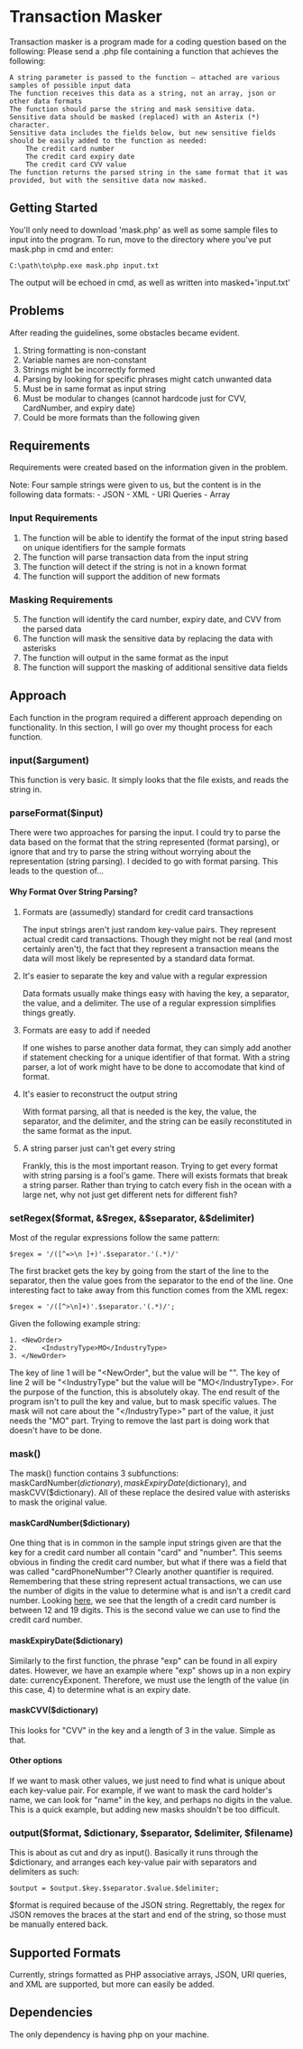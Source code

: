 # Transaction Masker
Transaction masker is a program made for a coding question based on the following: 
Please send a .php file containing a function that achieves the following:
```
A string parameter is passed to the function – attached are various samples of possible input data
The function receives this data as a string, not an array, json or other data formats
The function should parse the string and mask sensitive data.
Sensitive data should be masked (replaced) with an Asterix (*) character.
Sensitive data includes the fields below, but new sensitive fields should be easily added to the function as needed:
	The credit card number
	The credit card expiry date
	The credit card CVV value
The function returns the parsed string in the same format that it was provided, but with the sensitive data now masked.
```
## Getting Started
You'll only need to download 'mask.php' as well as some sample files to input into the program. To run, move to the directory where you've put mask.php in cmd and enter:
```
C:\path\to\php.exe mask.php input.txt
```
The output will be echoed in cmd, as well as written into masked+'input.txt'

## Problems
After reading the guidelines, some obstacles became evident. 
1. String formatting is non-constant
2. Variable names are non-constant
3. Strings might be incorrectly formed
4. Parsing by looking for specific phrases might catch unwanted data
5. Must be in same format as input string
6. Must be modular to changes (cannot hardcode just for CVV, CardNumber, and expiry date)
7. Could be more formats than the following given

## Requirements
Requirements were created based on the information given in the problem. 

Note: Four sample strings were given to us, but the content is in the following data formats:
	- JSON
	- XML
	- URI Queries
	- Array
### Input Requirements
1. The function will be able to identify the format of the input string based on unique identifiers for the sample formats
2. The function will parse transaction data from the input string
3. The function will detect if the string is not in a known format
4. The function will support the addition of new formats
### Masking Requirements
5. The function will identify the card number, expiry date, and CVV from the parsed data
6. The function will mask the sensitive data by replacing the data with asterisks
7. The function will output in the same format as the input
8. The function will support the masking of additional sensitive data fields

## Approach
Each function in the program required a different approach depending on functionality. In this section, I will go over my thought process for each function. 
### input($argument)
This function is very basic. It simply looks that the file exists, and reads the string in. 
### parseFormat($input)
There were two approaches for parsing the input. I could try to parse the data based on the format that the string represented (format parsing), or ignore that and try to parse the string without worrying about the representation (string parsing). I decided to go with format parsing. This leads to the question of...
#### Why Format Over String Parsing?
1. Formats are (assumedly) standard for credit card transactions
	
    The input strings aren't just random key-value pairs. They represent actual credit card transactions. Though they might not be real (and most certainly aren't), the fact that they represent a transaction means  the data will most likely be represented by a standard data format. 
    
2. It's easier to separate the key and value with a regular expression

	Data formats usually make things easy with having the key, a separator, the value, and a delimiter. The use of a regular expression simplifies things greatly. 
    
3. Formats are easy to add if needed

	If one wishes to parse another data format, they can simply add another if statement checking for a unique identifier of that format. With a string parser, a lot of work might have to be done to accomodate that kind of format. 
4. It's easier to reconstruct the output string

	With format parsing, all that is needed is the key, the value, the separator, and the delimiter, and the string can be easily reconstituted in the same format as the input. 
5. A string parser just can't get every string

	Frankly, this is the most important reason. Trying to get every format with string parsing is a fool's game. There will exists formats that break a string parser. Rather than trying to catch every fish in the ocean with a large net, why not just get different nets for different fish?
    
### setRegex($format, &$regex, &$separator, &$delimiter)
Most of the regular expressions follow the same pattern:
```
$regex = '/([^=>\n ]+)'.$separator.'(.*)/'
```
The first bracket gets the key by going from the start of the line to the separator, then the value goes from the separator to the end of the line. One interesting fact to take away from this function comes from the XML regex: 
```
$regex = '/([^>\n]+)'.$separator.'(.*)/';
```
Given the following example string: 
```
1. <NewOrder>
2. 		<IndustryType>MO</IndustryType>
3. </NewOrder>
```
The key of line 1 will be "\<NewOrder", but the value will be "". The key of line 2 will be "\<IndustryType" but the value will be "MO\</IndustryType>. For the purpose of the function, this is absolutely okay. The end result of the program isn't to pull the key and value, but to mask specific values. The mask will not care about the "\</IndustryType>" part of the value, it just needs the "MO" part. Trying to remove the last part is doing work that doesn't have to be done. 

### mask()
The mask() function contains 3 subfunctions: maskCardNumber($dictionary), maskExpiryDate($dictionary), and maskCVV($dictionary). All of these replace the desired value with asterisks to mask the original value. 
#### maskCardNumber($dictionary)
One thing that is in common in the sample input strings given are that the key for a credit card number all contain "card" and "number". This seems obvious in finding the credit card number, but what if there was a field that was called "cardPhoneNumber"? Clearly another quantifier is required. Remembering that these string represent actual transactions, we can use the number of digits in the value to determine what is and isn't a credit card number. Looking [here](http://www.dirigodev.com/blog/ecommerce/anatomy-of-a-credit-card-number/), we see that the length of a credit card number is between 12 and 19 digits. This is the second value we can use to find the credit card number. 
#### maskExpiryDate($dictionary)
Similarly to the first function, the phrase "exp" can be found in all expiry dates. However, we have an example where "exp" shows up in a non expiry date: currencyExponent. Therefore, we must use the length of the value (in this case, 4) to determine what is an expiry date. 
#### maskCVV($dictionary)
This looks for "CVV" in the key and a length of 3 in the value. Simple as that. 
#### Other options
If we want to mask other values, we just need to find what is unique about each key-value pair. For example, if we want to mask the card holder's name, we can look for "name" in the key, and perhaps no digits in the value. This is a quick example, but adding new masks shouldn't be too difficult. 
### output($format, $dictionary, $separator, $delimiter, $filename)
This is about as cut and dry as input(). Basically it runs through the $dictionary, and arranges each key-value pair with separators and delimiters as such: 
```
$output = $output.$key.$separator.$value.$delimiter;
```
$format is required because of the JSON string. Regrettably, the regex for JSON removes the braces at the start and end of the string, so those must be manually entered back. 

## Supported Formats
Currently, strings formatted as PHP associative arrays, JSON, URI queries, and XML are supported, but more can easily be added. 
## Dependencies
The only dependency is having php on your machine. 
